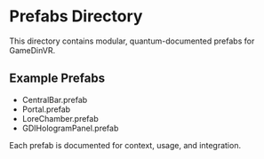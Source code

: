# Prefabs Directory

This directory contains modular, quantum-documented prefabs for GameDinVR.

## Example Prefabs
- CentralBar.prefab
- Portal.prefab
- LoreChamber.prefab
- GDIHologramPanel.prefab

Each prefab is documented for context, usage, and integration. 